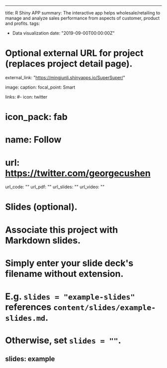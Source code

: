 
---
title: R Shiny APP 
summary: The interactive app helps wholesale/retailing to manage and analyze sales performance from aspects of customer, product and profits. 
tags:
- Data visualization
date: "2019-09-00T00:00:00Z"

# Optional external URL for project (replaces project detail page).
external_link: "https://mingjunli.shinyapps.io/SuperSuper/"

image:
  caption: 
  focal_point: Smart

links:
#- icon: twitter
#  icon_pack: fab
#  name: Follow
#  url: https://twitter.com/georgecushen
url_code: ""
url_pdf: ""
url_slides: ""
url_video: ""

# Slides (optional).
#   Associate this project with Markdown slides.
#   Simply enter your slide deck's filename without extension.
#   E.g. `slides = "example-slides"` references `content/slides/example-slides.md`.
#   Otherwise, set `slides = ""`.
slides: example
---
